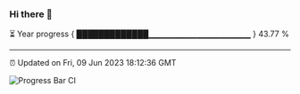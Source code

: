 ### Hi there 👋

⏳ Year progress { █████████████▁▁▁▁▁▁▁▁▁▁▁▁▁▁▁▁▁ } 43.77 %

---

⏰ Updated on Fri, 09 Jun 2023 18:12:36 GMT

![Progress Bar CI](https://github.com/liununu/liununu/workflows/Progress%20Bar%20CI/badge.svg)
